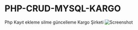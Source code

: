 # PHP-CRUD-MYSQL-KARGO
Php Kayıt ekleme silme güncelleme Kargo Şirketi
![Screenshot](../main/KargoWebSite/docs/anasayfa.PNG)
